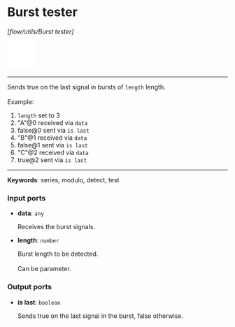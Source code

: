 # Burst tester

_[flow/utils/Burst tester]_

![icon](</assets/icons/17d9299e-d07c-4958-98f7-847a73c1cf0c.png>)

---

Sends true on the last signal in bursts of `length` length.<br>
<br>
Example:<br>
1. `length` set to 3<br>
2. "A"@0 received via `data`<br>
3. false@0 sent via `is last`<br>
4. "B"@1 received via `data`<br>
5. false@1 sent via `is last`<br>
6. "C"@2 received via `data`<br>
7. true@2 sent via `is last` <br>

---

__Keywords__: series, modulo, detect, test

### Input ports

* __data__: ` any `

    Receives the burst signals.<br>


* __length__: ` number `

    Burst length to be detected.<br>
    <br>
    Can be parameter.<br>

### Output ports

* __is last__: ` boolean `

    Sends true on the last signal in the burst, false otherwise.<br>

